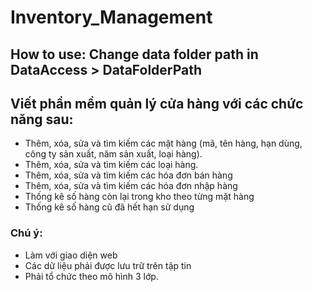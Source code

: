 # Inventory_Management

## How to use: Change data folder path in DataAccess > DataFolderPath

## Viết phần mềm quản lý cửa hàng với các chức năng sau:
- Thêm, xóa, sửa và tìm kiếm các mặt hàng (mã, tên hàng, hạn dùng, công ty sản xuất, năm sản xuất, loại hàng).
- Thêm, xóa, sửa và tìm kiếm các loại hàng.
- Thêm, xóa, sửa và tìm kiếm các hóa đơn bán hàng
- Thêm, xóa, sửa và tìm kiếm các hóa đơn nhập hàng
- Thống kê số hàng còn lại trong kho theo từng mặt hàng
- Thống kê số hàng cũ đã hết hạn sử dụng

### Chú ý:
- Làm với giao diện web
- Các dữ liệu phải được lưu trữ trên tập tin
- Phải tổ chức theo mô hình 3 lớp.
